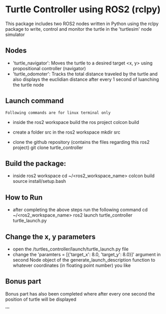 # Turtle Controller using ROS2 (rclpy)

This package includes two ROS2 nodes written in Python using the rclpy package to write, control and monitor the turtle in the 'turtlesim' node simulator

## Nodes

- 'turtle_navigator': Moves the turtle to a desired target <x, y> using propositional controller (navigator)
- 'turtle_odomoter': Tracks the total distance traveled by the turtle and also displays the euclidian distance after every 1 second of luanching the turtle node

## Launch command

    Following commands are for linux terminal only

- inside the ros2 workspace build the ros project
    colcon build

- create a folder src in the ros2 workspace
    mkdir src

- clone the github repository (contains the files regarding this ros2 project)
    git clone turtle_controller

## Build the package:

- inside ros2 workspace
    cd ~/<ros2_workspace_name>
    colcon build
    source install/setup.bash

## How to Run

- after completing the above steps run the following command
    cd ~/<ros2_workspace_name>
    ros2 launch turtle_controller turtle_launch.py

## Change the x, y parameters

- open the /turtles_controller/launch/turtle_launch.py file
- change the 'paramters = [{'target_x': 8.0, 'target_y': 8.0}]' argument in second Node object of the generate_launch_description function to whatever coordinates (in floating point number) you like

## Bonus part

Bonus part has also been completed where after every one second the position of turtle will be displayed


'''